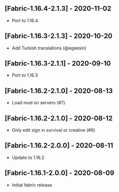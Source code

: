 ## [Fabric-1.16.4-2.1.3] - 2020-11-02
* Port to 1.16.4

## [Fabric-1.16.3-2.1.3] - 2020-10-20
* Add Turkish translations (@egeesin)

## [Fabric-1.16.3-2.1.1] - 2020-09-10
* Port to 1.16.3

## [Fabric-1.16.2-2.1.0] - 2020-08-13
* Load mod on servers (#7)

## [Fabric-1.16.2-2.1.0] - 2020-08-12
* Only edit sign in survival or creative (#6)

## [Fabric-1.16.2-2.0.0] - 2020-08-11
- Update to 1.16.2

## [Fabric-1.16.1-2.0.0] - 2020-08-09
- Initial fabric release
